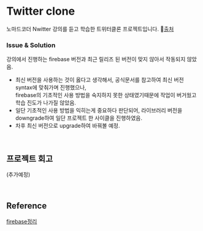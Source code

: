 # Twitter clone

노마드코더 Nwitter 강의를 듣고 학습한 트위터클론 프로젝트입니다. 🔗[출처](https://github.com/nomadcoders/nwitter)<br/>

### Issue & Solution
강의에서 진행하는 firebase 버전과 최근 릴리즈 된 버전이 맞지 않아서 작동되지 않았음. <br/>
- 최신 버전을 사용하는 것이 옳다고 생각해서, 공식문서를 참고하여 최신 버전 syntax에 맞춰가며 진행했으나, <br/>
firebase의 기초적인 사용 방법을 숙지하지 못한 상태였기때문에 작업이 버거웠고 학습 진도가 나가질 않았음.
- 일단 기초적인 사용 방법을 익히는게 중요하다 판단되어, 라이브러리 버전을 downgrade하여 일단 프로젝트 한 사이클을 진행하였음.
- 차후 최신 버전으로 upgrade하여 바꿔볼 예정.

<br/>

## 프로젝트 회고
(추가예정)

<br/>

## Reference
[firebase정리](https://github.com/sukyoungshin/TIL/tree/main/FIREBASE)
